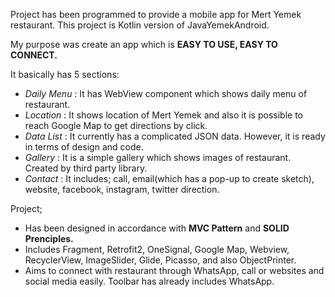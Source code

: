 Project has been programmed to provide a mobile app for Mert Yemek restaurant. 
This project is Kotlin version of JavaYemekAndroid.

My purpose was create an app which is **EASY TO USE, EASY TO CONNECT.**

It basically has 5 sections:
- *Daily Menu* : It has WebView component which shows daily menu of restaurant.
- *Location* : It shows location of Mert Yemek and also it is possible to reach Google Map to get directions by click.
- *Data List* : It currently has a complicated JSON data. However, it is ready in terms of design and code.
- *Gallery* : It is a simple gallery which shows images of restaurant. Created by third party library. 
- *Contact* : It includes; call, email(which has a pop-up to create sketch), website, facebook, instagram, twitter direction.

Project;
* Has been designed in accordance with **MVC Pattern** and **SOLID Prenciples.**
* Includes Fragment, Retrofit2, OneSignal, Google Map, Webview, RecyclerView, ImageSlider, Glide, Picasso, and also ObjectPrinter.
* Aims to connect with restaurant through WhatsApp, call or websites and social media easily. Toolbar has already includes WhatsApp.  

    
